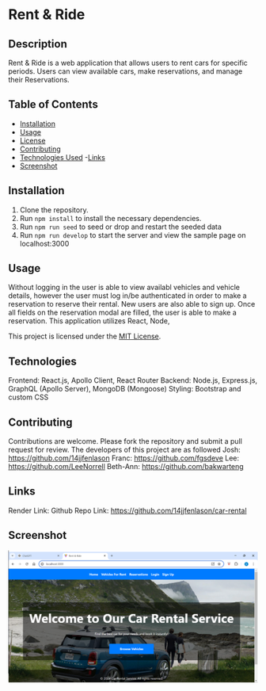 # Rent & Ride 

## Description
Rent & Ride is a web application that allows users to rent cars for specific periods. Users can view available cars, make reservations, and manage their Reservations. 

## Table of Contents
- [Installation](#installation)
- [Usage](#usage)
- [License](#license)
- [Contributing](#contributing)
- [Technologies Used](#Technologies)
-[Links](#links)
- [Screenshot](#Screenshot)

## Installation
1. Clone the repository.
2. Run `npm install` to install the necessary dependencies.
3. Run `npm run seed` to seed or drop and restart the seeded data 
4. Run `npm run develop` to start the server and view the sample page on localhost:3000

## Usage
Without logging in the user is able to view availabl vehicles and vehicle details, however the user must log in/be authenticated in order to make a reservation to reserve their rental. New users are also able to sign up. Once all fields on the reservation modal are filled, the user is able to make a reservation. This application utilizes React, Node,

This project is licensed under the [MIT License](https://opensource.org/licenses/MIT).

## Technologies 
Frontend: React.js, Apollo Client, React Router
Backend: Node.js, Express.js, GraphQL (Apollo Server), MongoDB (Mongoose)
Styling: Bootstrap and custom CSS


## Contributing
Contributions are welcome. Please fork the repository and submit a pull request for review.
The developers of this project are as followed
Josh: https://github.com/14jjfenlason
Franc: https://github.com/fgsdeve
Lee: https://github.com/LeeNorrell
Beth-Ann: https://github.com/bakwarteng


## Links
Render Link: 
Github Repo Link: https://github.com/14jjfenlason/car-rental

## Screenshot

![alt text](<Screenshot 2024-06-16 202004.png>)